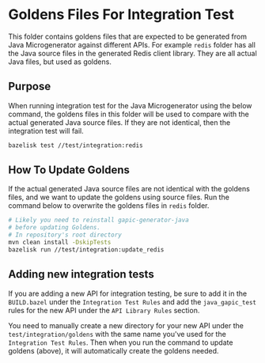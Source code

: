 # Goldens Files For Integration Test

This folder contains goldens files that are expected to be generated from Java Microgenerator
against different APIs. For example `redis` folder has all the Java source files in the generated
Redis client library. They are all actual Java files, but used as goldens.

## Purpose

When running integration test for the Java Microgenerator using the below command,
the goldens files in this folder will be used to compare with the actual generated Java source
files.
If they are not identical, then the integration test will fail.

```sh
bazelisk test //test/integration:redis
```

## How To Update Goldens

If the actual generated Java source files are not identical with the goldens files, and we want to
update the goldens using source files. Run the command below to overwrite the goldens files
in `redis` folder.

```sh
# Likely you need to reinstall gapic-generator-java 
# before updating Goldens.
# In repository's root directory
mvn clean install -DskipTests
bazelisk run //test/integration:update_redis
```

## Adding new integration tests

If you are adding a new API for integration testing, be sure to add it in the `BUILD.bazel` under
the `Integration Test Rules` and add the `java_gapic_test` rules for the new API under
the `API Library Rules` section.

You need to manually create a new directory for your new API under the `test/integration/goldens`
with the same name you've used for the `Integration Test Rules`. Then when you run the command to
update goldens (above), it will automatically create the goldens needed.
